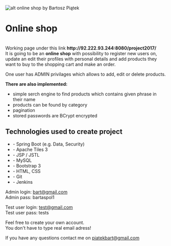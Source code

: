 ![alt](http://i66.tinypic.com/20zv2ue.png)
online shop by Bartosz Piątek

<h1>Online shop</h1>
<br>
Working page under this link <strong>http://92.222.93.244:8080/project2017/</strong>
<br>
It is going to be an <strong>online shop</strong> with possibility to register new users on, 
update an edit their profiles with personal details and add products they want to buy
to the shopping cart and make an order.

One user has ADMIN privilages which allows to add, edit or delete products.

<strong>There are also implemented:</strong>
- simple serch engine to find products which contains given
  phrase in their name
- products can be found by category
- pagination
- stored passwords are BCrypt encrypted

<h2>Technologies used to create project</h2>
  <ul>
  <li>- Spring Boot (e.g. Data, Security)</li>
  <li>- Apache Tiles 3</li>
  <li>- JSP / JSTL</li>
  <li>- MySQL</li>
  <li>- Bootstrap 3</li>
  <li>- HTML, CSS</li>
  <li>- Git</li>
  <li>- Jenkins</li>
</ul>

Admin login: bart@gmail.com <br>
Admin pass:  bartaspol1

Test user login: test@gmail.com <br>
Test user pass:  tests

Feel free to create your own account.<br>
You don't have to type real email adress!


If you have any questions contact me on piatekbart@gmail.com
